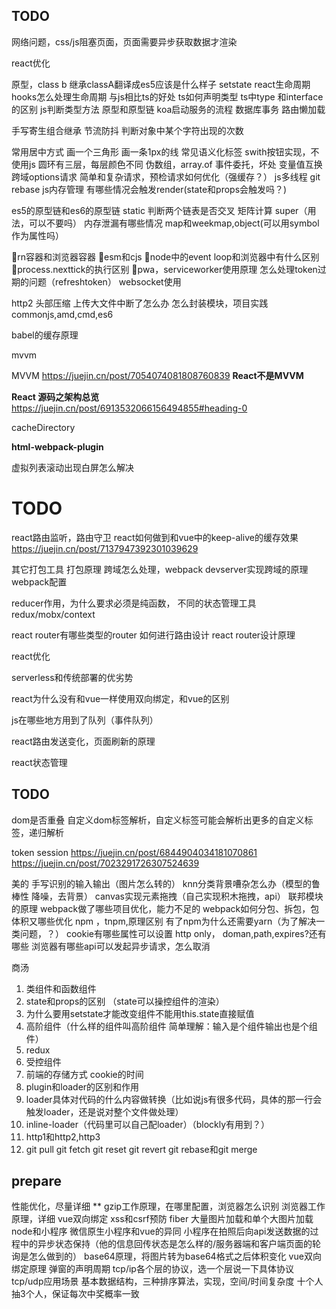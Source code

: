 ## TODO

网络问题，css/js阻塞页面，页面需要异步获取数据才渲染

react优化

原型，class b 继承classA翻译成es5应该是什么样子
setstate
react生命周期
hooks怎么处理生命周期
与js相比ts的好处
ts如何声明类型
ts中type 和interface的区别
js判断类型方法
原型和原型链
koa启动服务的流程
数据库事务
路由懒加载

手写寄生组合继承
节流防抖
判断对象中某个字符出现的次数

常用居中方式
画一个三角形
画一条1px的线
常见语义化标签
swith按钮实现，不使用js
圆环有三层，每层颜色不同
伪数组，array.of
事件委托，坏处
变量值互换
跨域options请求
简单和复杂请求，预检请求如何优化（强缓存？）
js多线程
git rebase
js内存管理
有哪些情况会触发render(state和props会触发吗？)

es5的原型链和es6的原型链
static
判断两个链表是否交叉
矩阵计算
super（用法，可以不要吗）
内存泄漏有哪些情况
map和weekmap,object(可以用symbol作为属性吗）

rn容器和浏览器容器
esm和cjs
node中的event loop和浏览器中有什么区别
process.nexttick的执行区别
pwa，serviceworker使用原理
怎么处理token过期的问题（refreshtoken）
websocket使用

http2
头部压缩
上传大文件中断了怎么办
怎么封装模块，项目实践
commonjs,amd,cmd,es6

babel的缓存原理

mvvm

MVVM
<https://juejin.cn/post/7054074081808760839>
**React不是MVVM**

**React 源码之架构总览**
<https://juejin.cn/post/6913532066156494855#heading-0>

cacheDirectory

**html-webpack-plugin**

虚拟列表滚动出现白屏怎么解决

# TODO

react路由监听，路由守卫
react如何做到和vue中的keep-alive的缓存效果
<https://juejin.cn/post/7137947392301039629>

其它打包工具
打包原理
跨域怎么处理，webpack devserver实现跨域的原理
webpack配置

reducer作用，为什么要求必须是纯函数，
不同的状态管理工具 redux/mobx/context

react router有哪些类型的router 如何进行路由设计 react router设计原理

react优化

serverless和传统部署的优劣势

react为什么没有和vue一样使用双向绑定，和vue的区别

js在哪些地方用到了队列（事件队列）

react路由发送变化，页面刷新的原理

react状态管理

## TODO

  dom是否重叠
  自定义dom标签解析，自定义标签可能会解析出更多的自定义标签，递归解析

  token session
  <https://juejin.cn/post/6844904034181070861>
  <https://juejin.cn/post/7023291726307524639>

  美的
  手写识别的输入输出（图片怎么转的）
  knn分类背景嘈杂怎么办（模型的鲁棒性 降噪，去背景）
  canvas实现元素拖拽（自己实现积木拖拽，api）
  联邦模块的原理
  webpack做了哪些项目优化，能力不足的
  webpack如何分包、拆包，包体积又哪些优化
  npm ，tnpm,原理区别
  有了npm为什么还需要yarn（为了解决一类问题，？）
  cookie有哪些属性可以设置  http only， doman,path,expires?还有哪些
  浏览器有哪些api可以发起异步请求，怎么取消

  商汤

  1. 类组件和函数组件
  2. state和props的区别 （state可以操控组件的渲染）
  3. 为什么要用setstate才能改变组件不能用this.state直接赋值
  4. 高阶组件（什么样的组件叫高阶组件 简单理解：输入是个组件输出也是个组件）
  5. redux
  6. 受控组件
  7. 前端的存储方式 cookie的时间
  8. plugin和loader的区别和作用
  9. loader具体对代码的什么内容做转换（比如说js有很多代码，具体的那一行会触发loader，还是说对整个文件做处理）
  10. inline-loader（代码里可以自己配loader）（blockly有用到？）
  11. http1和http2,http3
  12. git pull git fetch git reset git revert git rebase和git merge

## prepare

性能优化，尽量详细 **
gzip工作原理，在哪里配置，浏览器怎么识别
浏览器工作原理，详细
vue双向绑定
xss和csrf预防
fiber
大量图片加载和单个大图片加载
node和小程序
微信原生小程序和vue的异同
小程序在拍照后向api发送数据的过程中的异步状态保持（他的信息回传状态是怎么样的/服务器端和客户端页面的轮询是怎么做到的）
base64原理，将图片转为base64格式之后体积变化
vue双向绑定原理
弹窗的声明周期
tcp/ip各个层的协议，选一个层说一下具体协议
tcp/udp应用场景
基本数据结构，三种排序算法，实现，空间/时间复杂度
十个人抽3个人，保证每次中奖概率一致
